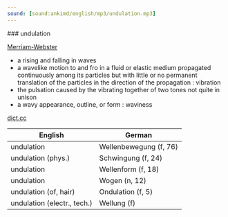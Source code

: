 ```yaml
---
sound: [sound:ankimd/english/mp3/undulation.mp3]
---
```


\### undulation

[Merriam-Webster](https://www.merriam-webster.com/dictionary/undulation)

- a rising and falling in waves
- a wavelike motion to and fro in a fluid or elastic medium propagated continuously among its particles but with little or no permanent translation of the particles in the direction of the propagation : vibration
- the pulsation caused by the vibrating together of two tones not quite in unison
- a wavy appearance, outline, or form : waviness

[dict.cc](https://www.dict.cc/undulation)

| English        | German       |
| -------------- | ------------ |
| undulation | Wellenbewegung (f, 76) |
| undulation (phys.) | Schwingung (f, 24) |
| undulation | Wellenform (f, 18) |
| undulation | Wogen (n, 12) |
| undulation (of, hair) | Ondulation (f, 5) |
| undulation (electr., tech.) | Wellung (f) |
